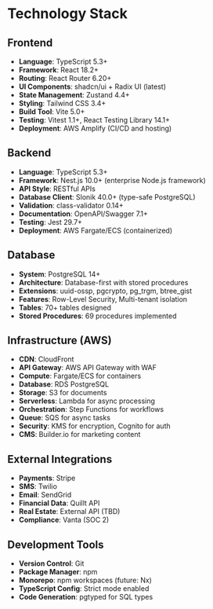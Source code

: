 # Technology Stack

## Frontend
- **Language**: TypeScript 5.3+
- **Framework**: React 18.2+
- **Routing**: React Router 6.20+
- **UI Components**: shadcn/ui + Radix UI (latest)
- **State Management**: Zustand 4.4+
- **Styling**: Tailwind CSS 3.4+
- **Build Tool**: Vite 5.0+
- **Testing**: Vitest 1.1+, React Testing Library 14.1+
- **Deployment**: AWS Amplify (CI/CD and hosting)

## Backend
- **Language**: TypeScript 5.3+
- **Framework**: Nest.js 10.0+ (enterprise Node.js framework)
- **API Style**: RESTful APIs
- **Database Client**: Slonik 40.0+ (type-safe PostgreSQL)
- **Validation**: class-validator 0.14+
- **Documentation**: OpenAPI/Swagger 7.1+
- **Testing**: Jest 29.7+
- **Deployment**: AWS Fargate/ECS (containerized)

## Database
- **System**: PostgreSQL 14+
- **Architecture**: Database-first with stored procedures
- **Extensions**: uuid-ossp, pgcrypto, pg_trgm, btree_gist
- **Features**: Row-Level Security, Multi-tenant isolation
- **Tables**: 70+ tables designed
- **Stored Procedures**: 69 procedures implemented

## Infrastructure (AWS)
- **CDN**: CloudFront
- **API Gateway**: AWS API Gateway with WAF
- **Compute**: Fargate/ECS for containers
- **Database**: RDS PostgreSQL
- **Storage**: S3 for documents
- **Serverless**: Lambda for async processing
- **Orchestration**: Step Functions for workflows
- **Queue**: SQS for async tasks
- **Security**: KMS for encryption, Cognito for auth
- **CMS**: Builder.io for marketing content

## External Integrations
- **Payments**: Stripe
- **SMS**: Twilio
- **Email**: SendGrid
- **Financial Data**: Quillt API
- **Real Estate**: External API (TBD)
- **Compliance**: Vanta (SOC 2)

## Development Tools
- **Version Control**: Git
- **Package Manager**: npm
- **Monorepo**: npm workspaces (future: Nx)
- **TypeScript Config**: Strict mode enabled
- **Code Generation**: pgtyped for SQL types